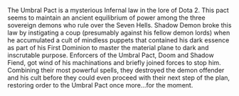 The Umbral Pact is a mysterious Infernal law in the lore of Dota 2.
This pact seems to maintain an ancient equilibrium of power among the three sovereign demons who rule over the Seven Hells. Shadow Demon broke this law by instigating a coup (presumably against his fellow demon lords) when he accumulated a cult of mindless puppets that contained his dark essence as part of his First Dominion to master the material plane to dark and inscrutable purpose.
Enforcers of the Umbral Pact, Doom and Shadow Fiend, got wind of his machinations and briefly joined forces to stop him. Combining their most powerful spells, they destroyed the demon offender and his cult before they could even proceed with their next step of the plan, restoring order to the Umbral Pact once more...for the moment.
